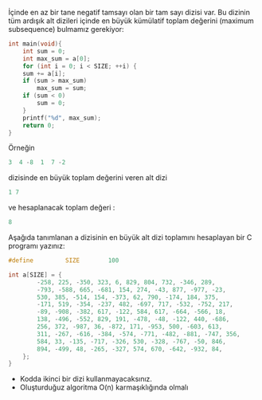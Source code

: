 İçinde en az bir tane negatif tamsayı olan bir tam sayı dizisi var. Bu dizinin tüm ardışık alt dizileri içinde en büyük kümülatif toplam değerini (maximum subsequence) bulmamız gerekiyor:
```C
int main(void){
	int sum = 0;
	int max_sum = a[0];
	for (int i = 0; i < SIZE; ++i) {
	sum += a[i];
	if (sum > max_sum)
		max_sum = sum;
	if (sum < 0)
		sum = 0;
	}
	printf("%d", max_sum);
	return 0;
}
```
Örneğin

```C
3  4 -8  1  7 -2
```

dizisinde en büyük toplam değerini veren alt dizi 

```C
1 7
```

ve hesaplanacak toplam değeri : 

```C
8
```

Aşağıda tanımlanan a dizisinin en büyük alt dizi toplamını hesaplayan bir C programı yazınız:

```C
#define			SIZE		100

int a[SIZE] = {
		-258, 225, -350, 323, 6, 829, 804, 732, -346, 289,
		-793, -588, 665, -681, 154, 274, -43, 877, -977, -23,
		530, 385, -514, 154, -373, 62, 790, -174, 184, 375,
		-171, 519, -354, -237, 482, -697, 717, -532, -752, 217,
		-89, -908, -382, 617, -122, 584, 617, -664, -566, 18,
		138, -496, -552, 829, 191, -478, -48, -122, 440, -686,
		256, 372, -987, 36, -872, 171, -953, 500, -603, 613,
		311, -267, -616, -384, -574, -771, -482, -881, -747, 356,
		584, 33, -135, -717, -326, 530, -328, -767, -50, 846,
		894, -499, 48, -265, -327, 574, 670, -642, -932, 84,
	};
}
```

* Kodda ikinci bir dizi kullanmayacaksınız.
* Oluşturduğuz algoritma O(n) karmaşıklığında olmalı
